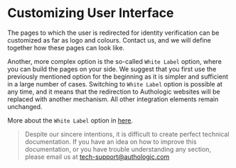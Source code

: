 # Customizing User Interface

The pages to which the user is redirected for identity verification can be customized as far as logo and 
colours. Contact us, and we will define together how these pages can look like.

Another, more complex option is the so-called `White Label` option, where you can build the pages on your side. 
We suggest that you first use the previously mentioned option for the beginning as it is simpler and sufficient 
in a large number of cases. Switching to `White Label` option is possible at any time, and it means that the 
redirection to Authologic websites will be replaced with another mechanism. All other integration elements remain 
unchanged.

More about the `White Label` option in [here](whiteLabel.md).

<!-- theme: info -->
>
> Despite our sincere intentions, it is difficult to create perfect technical documentation.
> If you have an idea on how to improve this documentation, or you have trouble understanding any section,
> please email us at tech-support@authologic.com


